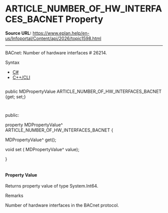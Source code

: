 # ARTICLE_NUMBER_OF_HW_INTERFACES_BACNET Property

**Source URL:** https://www.eplan.help/en-us/Infoportal/Content/api/2026/topic1598.html

---

BACnet: Number of hardware interfaces # 26214.

Syntax

- [C#](#i-syntax-CS)
- [C++/CLI](#i-syntax-CPP2005)

```
```
public MDPropertyValue ARTICLE_NUMBER_OF_HW_INTERFACES_BACNET {get; set;}
```
```

```
```
public:

property MDPropertyValue^ ARTICLE_NUMBER_OF_HW_INTERFACES_BACNET {

   MDPropertyValue^ get();

   void set (    MDPropertyValue^ value);

}
```
```

#### Property Value

Returns property value of type System.Int64.

Remarks

Number of hardware interfaces in the BACnet protocol.
